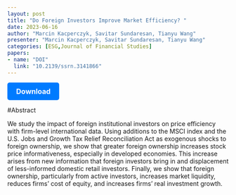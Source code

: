 ```yaml
---
layout: post
title: "Do Foreign Investors Improve Market Efficiency? "
date: 2023-06-16
author: "Marcin Kacperczyk, Savitar Sundaresan, Tianyu Wang"
presenter: "Marcin Kacperczyk, Savitar Sundaresan, Tianyu Wang"
categories: [ESG,Journal of Financial Studies]
papers:
- name: "DOI"
  link: "10.2139/ssrn.3141866"
---
```


<p>
  <a href='https://sci.bban.top/pdf/10.2139/ssrn.3141866.pdf' class='button'>
    Download
  </a>
</p>

<style>
  .button {
    display: inline-block;
    padding: 10px 20px;
    background-color: #007bff;
    color: #fff;
    text-decoration: none;
    border-radius: 5px;
    font-size: 16px;
    font-weight: bold;
  }
</style>

#Abstract
<p>We study the impact of foreign institutional investors on price efficiency with firm-level international data. Using additions to the MSCI index and the U.S. Jobs and Growth Tax Relief Reconciliation Act as exogenous shocks to foreign ownership, we show that greater foreign ownership increases stock price informativeness, especially in developed economies. This increase arises from new information that foreign investors bring in and displacement of less-informed domestic retail investors. Finally, we show that foreign ownership, particularly from active investors, increases market liquidity, reduces firms’ cost of equity, and increases firms’ real investment growth.</p>
